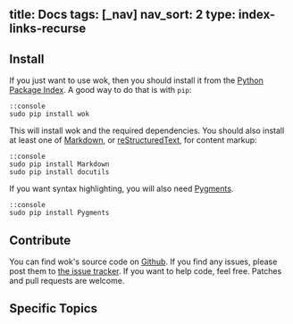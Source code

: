 title: Docs
tags: [_nav]
nav_sort: 2
type: index-links-recurse
---

Install
-------
If you just want to use wok, then you should install it from the 
[Python Package Index][pypi]. A good way to do that is with `pip`:

    ::console
    sudo pip install wok

This will install wok and the required dependencies. You should also install at
least one of [Markdown][mkd], or [reStructuredText][rst], for content markup:

    ::console
    sudo pip install Markdown
    sudo pip install docutils

If you want syntax highlighting, you will also need [Pygments][pgmnts].

    ::console
    sudo pip install Pygments

[mkd]: http://daringfireball.net/projects/markdown/
[rst]: http://docutils.sourceforge.net/rst.html
[pgmnts]: http://pygments.org/
[pypi]: http://pypi.python.org/pypi

Contribute
----------
You can find wok's source code on [Github][gh]. If you find any issues,
please post them to [the issue tracker][gh-issues]. If you want to help
code, feel free. Patches and pull requests are welcome.

[gh]: https://github.com/mythmon/wok
[gh-issues]: https://github.com/mythmon/wok/issues

Specific Topics
---------------
<!-- Links to the other doc pages will be put here. -->
